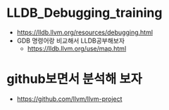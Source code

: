 # LLDB_Debugging_training
- https://lldb.llvm.org/resources/debugging.html
- GDB 명령어랑 비교해서 LLDB공부해보자
  - https://lldb.llvm.org/use/map.html

# github보면서 분석해 보자
- https://github.com/llvm/llvm-project
